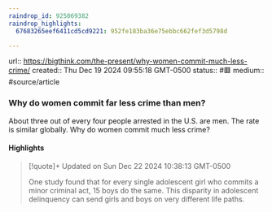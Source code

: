 ```yaml
---
raindrop_id: 925069382
raindrop_highlights:
  67683265eef6411cd5cd9221: 952fe183ba36e75ebbc662fef3d5798d

---
```


url:: https://bigthink.com/the-present/why-women-commit-much-less-crime/
created:: Thu Dec 19 2024 09:55:18 GMT-0500
status:: #🟥
medium:: #source/article


### Why do women commit far less crime than men?

About three out of every four people arrested in the U.S. are men. The rate is similar globally. Why do women commit much less crime?

#### Highlights

> [!quote]+ Updated on Sun Dec 22 2024 10:38:13 GMT-0500
>
> One study found that for every single adolescent girl who commits a minor criminal act, 15 boys do the same. This disparity in adolescent delinquency can send girls and boys on very different life paths.

